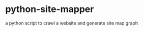 python-site-mapper
==================

a python script to crawl a website and generate site map graph